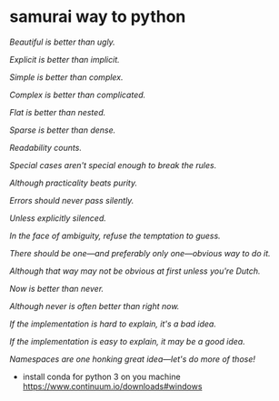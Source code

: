 # samurai way to python

*Beautiful is better than ugly.*

*Explicit is better than implicit.*

*Simple is better than complex.*

*Complex is better than complicated.*

*Flat is better than nested.*

*Sparse is better than dense.*

*Readability counts.*

*Special cases aren't special enough to break the rules.*

*Although practicality beats purity.*

*Errors should never pass silently.*

*Unless explicitly silenced.*

*In the face of ambiguity, refuse the temptation to guess.*

*There should be one—and preferably only one—obvious way to do it.*

*Although that way may not be obvious at first unless you're Dutch.*

*Now is better than never.*

*Although never is often better than right now.*

*If the implementation is hard to explain, it's a bad idea.*

*If the implementation is easy to explain, it may be a good idea.*

*Namespaces are one honking great idea—let's do more of those!*

 - install conda for python 3 on you machine
 https://www.continuum.io/downloads#windows
 
 
